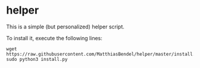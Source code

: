 # helper
This is a simple (but personalized) helper script.

To install it, execute the following lines:

```
wget https://raw.githubusercontent.com/MatthiasBendel/helper/master/install.py
sudo python3 install.py
```
